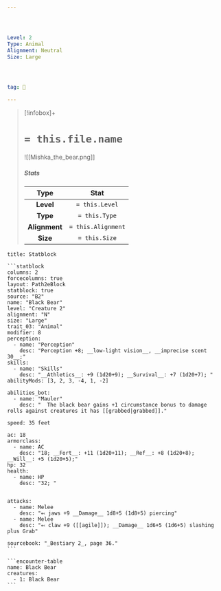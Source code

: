 ```yaml
---




Level: 2
Type: Animal
Alignment: Neutral
Size: Large




tag: 👹

---
```


> [!infobox]+
> #  `= this.file.name`
> ![[Mishka_the_bear.png]]
> ##### Stats
> Type | Stat |
> :---:|:---:|
> **Level** | `= this.Level` |
> **Type** | `= this.Type` |
> **Alignment** | `= this.Alignment` |
> **Size** | `= this.Size` |



````ad-info
title: Statblock

```statblock
columns: 2
forcecolumns: true
layout: Path2eBlock
statblock: true
source: "B2"
name: "Black Bear"
level: "Creature 2"
alignment: "N"
size: "Large"
trait_03: "Animal"
modifier: 8
perception:
  - name: "Perception"
    desc: "Perception +8; __low-light vision__, __imprecise scent 30__;"
skills:
  - name: "Skills"
    desc: "__Athletics__: +9 (1d20+9); __Survival__: +7 (1d20+7); "
abilityMods: [3, 2, 3, -4, 1, -2]

abilities_bot:
  - name: "Mauler"
    desc: "  The black bear gains +1 circumstance bonus to damage rolls against creatures it has [[grabbed|grabbed]]."

speed: 35 feet

ac: 18
armorclass:
  - name: AC
    desc: "18; __Fort__: +11 (1d20+11); __Ref__: +8 (1d20+8); __Will__: +5 (1d20+5);"
hp: 32
health:
  - name: HP
    desc: "32; "


attacks:
  - name: Melee
    desc: "⬻ jaws +9 __Damage__ 1d8+5 (1d8+5) piercing"
  - name: Melee
    desc: "⬻ claw +9 ([[agile]]); __Damage__ 1d6+5 (1d6+5) slashing plus Grab"

sourcebook: "_Bestiary 2_, page 36."
```

```encounter-table
name: Black Bear
creatures:
  - 1: Black Bear
```

````


